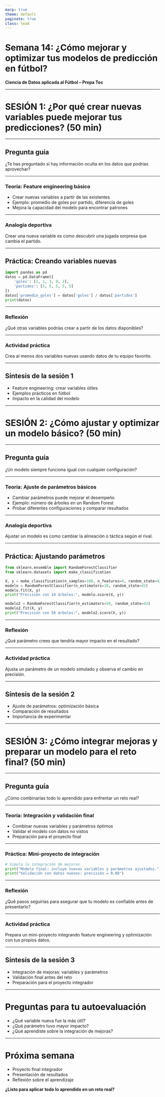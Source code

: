 ```yaml
---
marp: true
theme: default
paginate: true
class: lead
---
```


# Semana 14: ¿Cómo mejorar y optimizar tus modelos de predicción en fútbol?

**Ciencia de Datos aplicada al Fútbol – Prepa Tec**

---

# SESIÓN 1: ¿Por qué crear nuevas variables puede mejorar tus predicciones? (50 min)

---

## Pregunta guía

¿Te has preguntado si hay información oculta en los datos que podrías aprovechar?

---

### Teoría: Feature engineering básico

- Crear nuevas variables a partir de las existentes
- Ejemplo: promedio de goles por partido, diferencia de goles
- Mejora la capacidad del modelo para encontrar patrones

---

### Analogía deportiva

Crear una nueva variable es como descubrir una jugada sorpresa que cambia el partido.

---

## Práctica: Creando variables nuevas

```python
import pandas as pd
datos = pd.DataFrame({
    'goles': [2, 1, 3, 0, 2],
    'partidos': [5, 5, 5, 5, 5]
})
datos['promedio_goles'] = datos['goles'] / datos['partidos']
print(datos)
```

---

### Reflexión

¿Qué otras variables podrías crear a partir de los datos disponibles?

---

### Actividad práctica

Crea al menos dos variables nuevas usando datos de tu equipo favorito.

---

## Síntesis de la sesión 1

- Feature engineering: crear variables útiles
- Ejemplos prácticos en fútbol
- Impacto en la calidad del modelo

---

# SESIÓN 2: ¿Cómo ajustar y optimizar un modelo básico? (50 min)

---

## Pregunta guía

¿Un modelo siempre funciona igual con cualquier configuración?

---

### Teoría: Ajuste de parámetros básicos

- Cambiar parámetros puede mejorar el desempeño
- Ejemplo: número de árboles en un Random Forest
- Probar diferentes configuraciones y comparar resultados

---

### Analogía deportiva

Ajustar un modelo es como cambiar la alineación o táctica según el rival.

---

## Práctica: Ajustando parámetros

```python
from sklearn.ensemble import RandomForestClassifier
from sklearn.datasets import make_classification

X, y = make_classification(n_samples=100, n_features=4, random_state=42)
modelo = RandomForestClassifier(n_estimators=10, random_state=42)
modelo.fit(X, y)
print("Precisión con 10 árboles:", modelo.score(X, y))

modelo2 = RandomForestClassifier(n_estimators=50, random_state=42)
modelo2.fit(X, y)
print("Precisión con 50 árboles:", modelo2.score(X, y))
```

---

### Reflexión

¿Qué parámetro crees que tendría mayor impacto en el resultado?

---

### Actividad práctica

Ajusta un parámetro de un modelo simulado y observa el cambio en precisión.

---

## Síntesis de la sesión 2

- Ajuste de parámetros: optimización básica
- Comparación de resultados
- Importancia de experimentar

---

# SESIÓN 3: ¿Cómo integrar mejoras y preparar un modelo para el reto final? (50 min)

---

## Pregunta guía

¿Cómo combinarías todo lo aprendido para enfrentar un reto real?

---

### Teoría: Integración y validación final

- Combinar nuevas variables y parámetros óptimos
- Validar el modelo con datos no vistos
- Preparación para el proyecto final

---

### Práctica: Mini-proyecto de integración

```python
# Simula la integración de mejoras
print("Modelo final: incluye nuevas variables y parámetros ajustados.")
print("Validación con datos nuevos: precisión = 0.88")
```

---

### Reflexión

¿Qué pasos seguirías para asegurar que tu modelo es confiable antes de presentarlo?

---

### Actividad práctica

Prepara un mini-proyecto integrando feature engineering y optimización con tus propios datos.

---

## Síntesis de la sesión 3

- Integración de mejoras: variables y parámetros
- Validación final antes del reto
- Preparación para el proyecto integrador

---

# Preguntas para tu autoevaluación

- ¿Qué variable nueva fue la más útil?
- ¿Qué parámetro tuvo mayor impacto?
- ¿Qué aprendiste sobre la integración de mejoras?

---

# Próxima semana

- Proyecto final integrador
- Presentación de resultados
- Reflexión sobre el aprendizaje

**¿Listo para aplicar todo lo aprendido en un reto real?**
